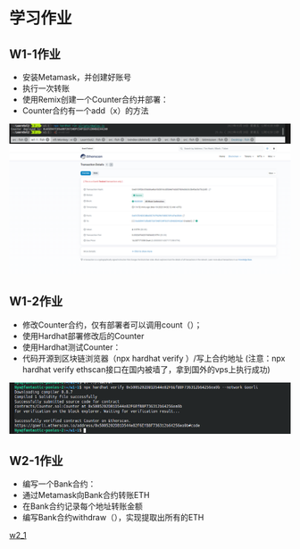 #  学习作业


## W1-1作业
* 安装Metamask，并创建好账号
* 执行一次转账
* 使用Remix创建一个Counter合约并部署：
*   Counter合约有一个add（x）的方法

![w1_1_1](https://github.com/hadesjaky/LearnSol2/blob/master/w1_1/w1_1.png)
![w1_1_2](https://github.com/hadesjaky/LearnSol2/blob/master/w1_1/w1_1_2.png)

## W1-2作业
* 修改Counter合约，仅有部署者可以调用count（）；
* 使用Hardhat部署修改后的Counter
* 使用Hardhat测试Counter：
* 代码开源到区块链浏览器（npx hardhat verify ）/写上合约地址
(注意：npx hardhat verify  ethscan接口在国内被墙了，拿到国外的vps上执行成功)

![w1_2](https://github.com/hadesjaky/LearnSol2/blob/master/w1_2/w1_2.png)

## W2-1作业
* 编写一个Bank合约：
*  通过Metamask向Bank合约转账ETH
*  在Bank合约记录每个地址转账金额
*  编写Bank合约withdraw（），实现提取出所有的ETH

[w2_1](https://github.com/hadesjaky/LearnSol2/tree/master/w2_1)

